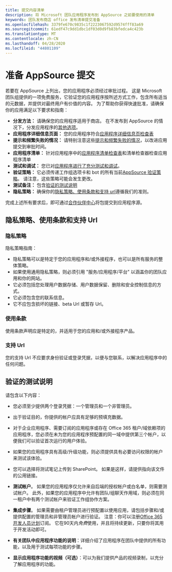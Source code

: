 ```yaml
---
title: 提交内容清单
description: 将 Microsoft 团队应用程序发布到 AppSource 之前要使用的清单
keywords: 团队发布商店 office 发布清单提交准备
ms.openlocfilehash: 3379fe670c9835c1f2223067592d9574fff83a69
ms.sourcegitcommit: 61edf47c9dd1dbc1df03d0d9fb83bfedca4c423b
ms.translationtype: MT
ms.contentlocale: zh-CN
ms.lasthandoff: 04/28/2020
ms.locfileid: "44801109"
---
```

# <a name="prepare-for-appsource-submission"></a>准备 AppSource 提交  

若要在 AppSource 上列出，您的应用程序必须经过审批过程。 这是 Microsoft 团队组提供的一项免费服务，它验证您的应用程序按所述方式工作，包含所有适当的元数据，并提供对最终用户有价值的内容。 为了帮助你获得快速批准，请确保你的应用满足以下要求和指南：

* **分发方法：** 请确保您的应用程序适用于商店。 在不发布到 AppSource 的情况下，分发应用程序的[其他选项](../../overview.md)。
* **应用程序详细信息页面：** 您的应用程序符合[应用程序详细信息页检查表](detail-page-checklist.md)
* **提示和频繁失败的情况：** 请特别注意这些[提示和频繁失败的情况](frequently-failed-cases.md)，以改进应用提交到审批时间。
* **应用程序清单：** 针对应用程序中的[应用程序清单检查表](app-manifest-checklist.md)和清单检查器检查应用程序清单
* **测试和调试：** 您已对[应用程序进行了充分测试和调试](../../../build-and-test/debug.md)。
* **验证策略：** 它必须传递工作组选项卡和 bot 的所有当前[AppSource 验证策略](https://docs.microsoft.com/legal/marketplace/certification-policies#1140-teams)。 请注意，这些策略可能会发生更改。
* **测试备注：** 包含[验证的测试说明](#test-notes-for-validation)
* **隐私策略：** 确保你的[隐私策略、使用条款和支持 url](#privacy-policy-terms-of-use-and-support-urls)遵循我们的准则。

完成上述所有要求后，即可通过[合作伙伴中心](/office/dev/store/use-partner-center-to-submit-to-appsource)将包提交到应用程序源。

## <a name="privacy-policy-terms-of-use-and-support-urls"></a>隐私策略、使用条款和支持 Url

### <a name="privacy-policy"></a>隐私策略

隐私策略指南：
* 隐私策略可以是特定于您的应用程序和/或外接程序，也可以是所有服务的整体策略。 
* 如果使用通用隐私策略，则必须引用 "服务/应用程序/平台" 以涵盖你的团队应用和你的网站。 
* 它必须包括您处理用户数据存储、用户数据保留、删除和安全控制信息的方式。
* 它必须包含您的联系信息。
* 它不应包含损坏的链接、beta Url 或暂存 Url。 

### <a name="terms-of-use"></a>使用条款

使用条款声明应是特定的，并适用于您的应用和/或外接程序产品。

### <a name="support-urls"></a>支持 Url

您的支持 Url 不应要求身份验证或登录凭据，以便与您联系，以解决应用程序中的任何问题。

## <a name="test-notes-for-validation"></a>验证的测试说明

请包含以下内容：

* 您必须至少提供两个登录凭据：一个管理员和一个非管理员。

* 出于验证目的，你提供的帐户应具有足够的预填充数据。

* 对于企业应用程序、需要订阅的应用程序或存在 Office 365 租户/域依赖项的应用程序，您必须在未为您的应用程序预配置的同一域中提供第三个帐户，以便我们可以验证首次运行的用户体验。

* 如果您的应用程序具有高级/升级功能，则必须提供具有必要访问权限的帐户来测试该体验。

* 您可以选择将测试笔记上传到 SharePoint。 如果是这样，请提供指向该文件的公用链接。

* **测试帐户**。 如果您的应用程序仅允许来自后端的授权帐户或白名单，则需要测试帐户。 此外，如果您的应用程序中允许有团队/组聊天作用域，则必须在同一租户中有两个测试帐户来验证工作组协作方案。

* **集成步骤**。 如果需要由租户管理员进行预配置以使用应用，请包括步骤和/或提供配置的管理员和非管理员帐户进行验证。 注意：你可以注册[Office 365 开发人员计划](https://developer.microsoft.com/microsoft-365/dev-program)订阅。 它在90天内*免费*使用，并且将持续更新，只要你将其用于开发活动即可。

* **有关团队中应用程序功能的说明**：详细介绍了应用程序在团队中提供的所有功能，以及用于测试每项功能的步骤。

* **显示应用程序功能的视频（可选）**：可以为我们提供产品的视频录制，以充分了解应用程序的功能。



